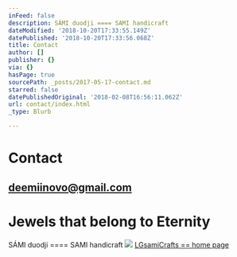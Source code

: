 ```yaml
---
inFeed: false
description: SÁMI duodji ==== SAMI handicraft
dateModified: '2018-10-20T17:33:55.149Z'
datePublished: '2018-10-20T17:33:56.068Z'
title: Contact
author: []
publisher: {}
via: {}
hasPage: true
sourcePath: _posts/2017-05-17-contact.md
starred: false
datePublishedOriginal: '2018-02-08T16:56:11.062Z'
url: contact/index.html
_type: Blurb

---
```

# **Contact**

## **deemiinovo@gmail.com**

# Jewels that belong to Eternity

SÁMI duodji ==== SAMI handicraft
![](https://the-grid-user-content.s3-us-west-2.amazonaws.com/1797dbca-6ba9-43ee-82a6-8811d5210429.jpg)
[LGsamiCrafts == home page][0]

[0]: https://thegrid.ai/lgsamicrafts/